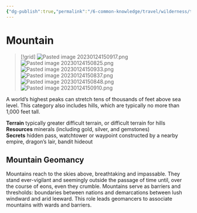 ```yaml
---
{"dg-publish":true,"permalink":"/6-common-knowledge/travel/wilderness/terrain-types/mountain/","noteIcon":""}
---
```


# Mountain

>[!grid]
>![Pasted image 20230124150917.png](/img/user/x.%20Assets/Attachments/Pasted%20image%2020230124150917.png)
>![Pasted image 20230124150825.png](/img/user/x.%20Assets/Attachments/Pasted%20image%2020230124150825.png)
>![Pasted image 20230124150933.png](/img/user/x.%20Assets/Attachments/Pasted%20image%2020230124150933.png)
>![Pasted image 20230124150837.png](/img/user/x.%20Assets/Attachments/Pasted%20image%2020230124150837.png)
>![Pasted image 20230124150848.png](/img/user/x.%20Assets/Attachments/Pasted%20image%2020230124150848.png)
>![Pasted image 20230124150910.png](/img/user/x.%20Assets/Attachments/Pasted%20image%2020230124150910.png)

A world’s highest peaks can stretch tens of thousands of feet above sea level. This category also includes hills, which are typically no more than 1,000 feet tall.

**Terrain** typically greater difficult terrain, or difficult terrain for hills  
**Resources** minerals (including gold, silver, and gemstones)  
**Secrets** hidden pass, watchtower or waypoint constructed by a nearby empire, dragon’s lair, bandit hideout

## Mountain Geomancy 

Mountains reach to the skies above, breathtaking and impassable. They stand ever-vigilant and seemingly outside the passage of time until, over the course of eons, even they crumble. Mountains serve as barriers and thresholds: boundaries between nations and demarcations between lush windward and arid leeward. This role leads geomancers to associate mountains with wards and barriers.